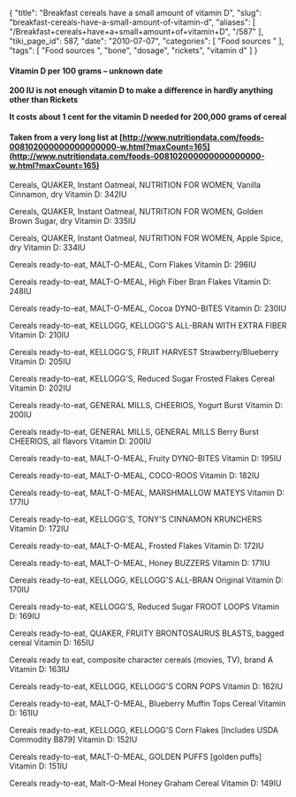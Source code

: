 {
    "title": "Breakfast cereals have a small amount of vitamin D",
    "slug": "breakfast-cereals-have-a-small-amount-of-vitamin-d",
    "aliases": [
        "/Breakfast+cereals+have+a+small+amount+of+vitamin+D",
        "/587"
    ],
    "tiki_page_id": 587,
    "date": "2010-07-07",
    "categories": [
        "Food sources "
    ],
    "tags": [
        "Food sources ",
        "bone",
        "dosage",
        "rickets",
        "vitamin d"
    ]
}


#### Vitamin D per 100 grams – unknown date

 **200 IU is not enough vitamin D to make a difference in hardly anything other than Rickets** 

 **It costs about 1 cent for the vitamin D needed for 200,000 grams of cereal** 

#### Taken from a very long list at [http://www.nutritiondata.com/foods-008102000000000000000-w.html?maxCount=165](http://www.nutritiondata.com/foods-008102000000000000000-w.html?maxCount=165)

Cereals, QUAKER, Instant Oatmeal, NUTRITION FOR WOMEN, Vanilla Cinnamon, dry Vitamin D: 342IU

Cereals, QUAKER, Instant Oatmeal, NUTRITION FOR WOMEN, Golden Brown Sugar, dry Vitamin D: 335IU 

Cereals, QUAKER, Instant Oatmeal, NUTRITION FOR WOMEN, Apple Spice, dry Vitamin D: 334IU 

Cereals ready-to-eat, MALT-O-MEAL, Corn Flakes Vitamin D: 296IU 

Cereals ready-to-eat, MALT-O-MEAL, High Fiber Bran Flakes Vitamin D: 248IU 

Cereals ready-to-eat, MALT-O-MEAL, Cocoa DYNO-BITES Vitamin D: 230IU 

Cereals ready-to-eat, KELLOGG, KELLOGG'S ALL-BRAN WITH EXTRA FIBER Vitamin D: 210IU 

Cereals ready-to-eat, KELLOGG'S, FRUIT HARVEST Strawberry/Blueberry Vitamin D: 205IU 

Cereals ready-to-eat, KELLOGG'S, Reduced Sugar Frosted Flakes Cereal Vitamin D: 202IU 

Cereals ready-to-eat, GENERAL MILLS, CHEERIOS, Yogurt Burst Vitamin D: 200IU 

Cereals ready-to-eat, GENERAL MILLS, GENERAL MILLS Berry Burst CHEERIOS, all flavors Vitamin D: 200IU 

Cereals ready-to-eat, MALT-O-MEAL, Fruity DYNO-BITES Vitamin D: 195IU 

Cereals ready-to-eat, MALT-O-MEAL, COCO-ROOS Vitamin D: 182IU 

Cereals ready-to-eat, MALT-O-MEAL, MARSHMALLOW MATEYS Vitamin D: 177IU 

Cereals ready-to-eat, KELLOGG'S, TONY'S CINNAMON KRUNCHERS Vitamin D: 172IU 

Cereals ready-to-eat, MALT-O-MEAL, Frosted Flakes Vitamin D: 172IU 

Cereals ready-to-eat, MALT-O-MEAL, Honey BUZZERS Vitamin D: 171IU 

Cereals ready-to-eat, KELLOGG, KELLOGG'S ALL-BRAN Original Vitamin D: 170IU 

Cereals ready-to-eat, KELLOGG'S, Reduced Sugar FROOT LOOPS Vitamin D: 169IU 

Cereals ready-to-eat, QUAKER, FRUITY BRONTOSAURUS BLASTS, bagged cereal Vitamin D: 165IU 

Cereals ready to eat, composite character cereals (movies, TV), brand A Vitamin D: 163IU 

Cereals ready-to-eat, KELLOGG, KELLOGG'S CORN POPS Vitamin D: 162IU 

Cereals ready-to-eat, MALT-O-MEAL, Blueberry Muffin Tops Cereal Vitamin D: 161IU 

Cereals ready-to-eat, KELLOGG, KELLOGG'S Corn Flakes <span>[Includes USDA Commodity B879]</span> Vitamin D: 152IU 

Cereals ready-to-eat, MALT-O-MEAL, GOLDEN PUFFS <span>[golden puffs]</span> Vitamin D: 151IU 

Cereals ready-to-eat, Malt-O-Meal Honey Graham Cereal Vitamin D: 149IU
